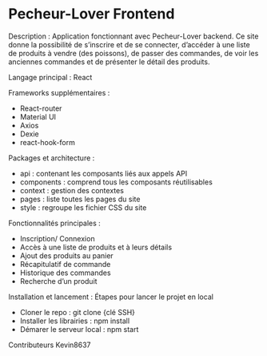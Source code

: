 # Pecheur-Lover Frontend

Description :
Application fonctionnant avec Pecheur-Lover backend. Ce site donne la possibilité de s’inscrire et de se connecter,
d’accéder à une liste de produits à vendre (des poissons), de passer des commandes, de voir les anciennes commandes et
de présenter le détail des produits.

Langage principal : React

Frameworks supplémentaires :
 - React-router
 - Material UI
 - Axios
 - Dexie
 - react-hook-form

Packages et architecture :

- api : contenant les composants liés aux appels API
- components : comprend tous les composants réutilisables
- context : gestion des contextes
- pages : liste toutes les pages du site
- style : regroupe les fichier CSS du site

Fonctionnalités principales :
 - Inscription/ Connexion
 - Accès à une liste de produits et à leurs détails
 - Ajout des produits au panier
 - Récapitulatif de commande
 - Historique des commandes
 - Recherche d’un produit

Installation et lancement :
Étapes pour lancer le projet en local

- Cloner le repo : git clone {clé SSH}
- Installer les librairies : npm install
- Démarer le serveur local : npm start

Contributeurs
Kevin8637
